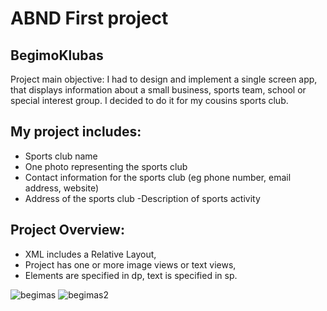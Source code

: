 # ABND First project
## BegimoKlubas
Project main objective:
I had to design and implement a single screen app, that displays information about a small business, sports team, school or special interest group. I decided to do it for my cousins sports club. 
## My project includes:
- Sports club name
- One photo representing the sports club
- Contact information for the sports club (eg phone number, email address, website)
- Address of the sports club
 -Description of sports activity
 
 ## Project Overview:
 - XML  includes a Relative Layout, 
 - Project has one or more image views or text views, 
 - Elements are specified in dp, text is specified in sp.


![begimas](https://user-images.githubusercontent.com/26045797/55034363-fec35a80-501d-11e9-9aa6-f1aef5eb601f.png)
![begimas2](https://user-images.githubusercontent.com/26045797/55034633-8dd07280-501e-11e9-8f93-bbaa46376354.png)
